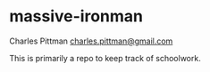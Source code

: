 massive-ironman
===============
Charles Pittman
<charles.pittman@gmail.com>

This is primarily a repo to keep track of schoolwork.
